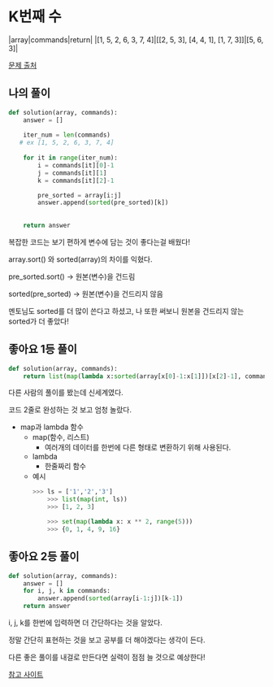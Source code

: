 # K번째 수

|array|commands|return|
|[1, 5, 2, 6, 3, 7, 4]|[[2, 5, 3], [4, 4, 1], [1, 7, 3]]|[5, 6, 3]|

<!-- |---|---|---| -->
[문제 출처](https://school.programmers.co.kr/learn/courses/30/lessons/42748)

## 나의 풀이
~~~python
def solution(array, commands):
    answer = []
    
    iter_num = len(commands)
   # ex [1, 5, 2, 6, 3, 7, 4]
    
    for it in range(iter_num):
        i = commands[it][0]-1
        j = commands[it][1]
        k = commands[it][2]-1

        pre_sorted = array[i:j]
        answer.append(sorted(pre_sorted)[k])
    
    
    return answer
~~~

복잡한 코드는 보기 편하게 변수에 담는 것이 좋다는걸 배웠다!

array.sort() 와 sorted(array)의 차이를 익혔다.

pre_sorted.sort() -> 원본(변수)을 건드림

sorted(pre_sorted) -> 원본(변수)을 건드리지 않음

멘토님도 sorted를 더 많이 쓴다고 하셨고, 나 또한 써보니 원본을 건드리지 않는 sorted가 더 좋았다!


## 좋아요 1등 풀이
~~~python
def solution(array, commands):
    return list(map(lambda x:sorted(array[x[0]-1:x[1]])[x[2]-1], commands))
~~~

다른 사람의 풀이를 봤는데 신세계였다.

코드 2줄로 완성하는 것 보고 엄청 놀랐다.
- map과 lambda 함수
    - map(함수, 리스트)
        - 여러개의 데이터를 한번에 다른 형태로 변환하기 위해 사용된다.
    - lambda
        - 한줄짜리 함수
    - 예시
        ~~~python
       >>> ls = ['1','2','3']
            >>> list(map(int, ls))
            >>> [1, 2, 3]

            >>> set(map(lambda x: x ** 2, range(5)))
            >>> {0, 1, 4, 9, 16}


## 좋아요 2등 풀이
~~~python
def solution(array, commands):
    answer = []
    for i, j, k in commands:
        answer.append(sorted(array[i-1:j])[k-1])
    return answer
~~~

i, j, k를 한번에 입력하면 더 간단하다는 것을 알았다.

정말 간단히 표현하는 것을 보고 공부를 더 해야겠다는 생각이 든다.

다른 좋은 풀이를 내걸로 만든다면 실력이 점점 늘 것으로 예상한다!

[참고 사이트](https://datahub.tistory.com/10)